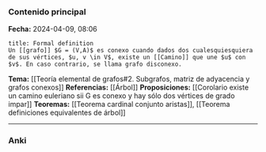 ### Contenido principal

**Fecha:** 2024-04-09, 08:06

```ad-formal
title: Formal definition
Un [[grafo]] $G = (V,A)$ es conexo cuando dados dos cualesquiesquiera de sus vértices, $u, v \in V$, existe un [[Camino]] que une $u$ con $v$. En caso contrario, se llama grafo disconexo.
```

**Tema:** [[Teoría elemental de grafos#2. Subgrafos, matriz de adyacencia y grafos conexos]]
**Referencias:** [[Árbol]]
**Proposiciones:** [[Corolario existe un camino euleriano sii G es conexo y hay sólo dos vértices de grado impar]]
**Teoremas:** [[Teorema cardinal conjunto aristas]], [[Teorema definiciones equivalentes de árbol]]

---
### Anki
